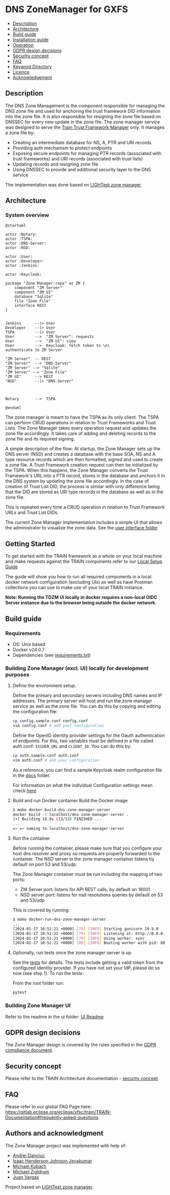 # DNS ZoneManager for GXFS

- [Description](#description)
- [Architecture](#architecture)
- [Build guide](#build-guide)
- [Installation guide](./docs/install/)
- [Operation](./docs/operations/)
- [GDPR design decisions](#gdpr-design-decisions)
- [Security concept](#security-concept)
- [FAQ](https://gitlab.eclipse.org/eclipse/xfsc/train/TRAIN-Documentation#frequently-asked-questions)
- [Keyword Directory](https://gitlab.eclipse.org/eclipse/xfsc/xfsc-spec-2/-/blob/main/docs/train/train.md?ref_type=heads#definitions-acronyms-and-abbreviations)
- [Licence](./LICENSE)
- [Acknowledgement](#authors-and-acknowledgment)



## Description
The DNS Zone Management is the component responsible for managing the DNS zone file and used for
anchoring the trust framework DID information into the zone file. It is also responsible for resigning
the zone file based on DNSSEC for every new update in the zone file.
The zone manager service was designed to serve the [Train Trust Framework Manager](https://gitlab.eclipse.org/eclipse/xfsc/train/tspa) only.
It manages a zone file by:

- Creating an intermediate database for NS, A, PTR and URI records
- Providing auth mechanism to protect endpoints
- Exposing secure endpoints for managing PTR records (associated with trust frameworks) and URI records (associated with trust lists)
- Updating records and resigning zone file
- Using DNSSEC to provide and additional security layer to the DNS service

The implementation was done based on [LIGHTest zone manager](https://github.com/H2020LIGHTest/ZoneManager).


## Architecture

### System overview

```plantuml
@startuml

actor :Notary:
actor :TSPA:
actor :DNS-Server:
actor :NSD:

actor :User:
actor :Developer:
actor :Jenkins:

actor :Keycloak:

package "Zone Manager:repo" as ZM {
    component "ZM Server"
    component "ZM UI"
    database "Sqlite"
    file "Zone File"
    interface REST
}


Jenkins      --|> User
Developer    --|> User
TSPA         --|> User
User         -->  "ZM Server": requests
User         -->  "ZM UI": view
User         -->  Keycloak: fetch token to \n\
authenticate to ZM Server

"ZM Server"  -- REST
"ZM Server"  --> "DNS-Server"
"ZM Server" --> "Sqlite"
"ZM Server" --> "Zone File"
"ZM UI"      --> REST
"NSD"        --|> "DNS-Server"



Notary       -->  TSPA
 
@enduml
```

The zone manager is meant to have the TSPA as its only client. The TSPA can perform CRUD operations
in relation to Trust Frameworks and Trust Lists. The Zone Manager takes every operation request and
updates the zone file accordingly. It takes care of adding and deleting records to the zone file and
its required signing.

A simple description of the flow:
At startup, the Zone Manager sets up the DNS server (NSD) and creates a database with the base
SOA, NS and A type resource records which are then formatted, signed and used to create a zone file.
A Trust Framework creation request can then be initialized by the TSPA. When this happens, the Zone
Manager converts the Trust Framework's URL into a PTR record, stores in the database and anchors it
in the DNS system by updating the zone file accordingly.
In the case of creation of Trust List DID, the process is similar with only difference being that the
DID are stored as URI type records in the database as well as in the zone file.

This is repeated every time a CRUD operation in relation to Trust Framework URLs and Trust List DIDs.

The current Zone Manager implementation includes a simple UI that allows the administrator to visualize
the zone data. See the [user interface folder](ui)

## Getting Started
To get started with the TRAIN framework as a whole on your local machine and make requests against the TRAIN components refer to our [Local Setup Guide](https://gitlab.eclipse.org/eclipse/xfsc/train/TRAIN-Documentation/-/tree/main/demonstration/local?ref_type=heads)

The guide will show you how to run all required components in a local docker network configuration (excluding UIs) as well as have Postman collections you can use to make use of your local TRAIN instance.

**Note: Running the TDZM UI locally in docker requires a non-local OIDC Server instance due to the browser being outside the docker network.**

## Build guide

### Requirements

- OS: Unix based
- Docker v24.0.7
- Dependencies (see [requirements.txt](./requirements.txt))

### Building Zone Manager (excl. UI) locally for development purposes
1. Define the environment setup.

   Define the primary and secondary servers including DNS names and IP addresses. The primary server will 
   host and run the zone manager service as well as the zone file. You can do this by copying and editing
   the configuration file:

   ```bash
   cp config.sample.conf config.conf
   vim config.conf # add your configuration
   ```

   Define the OpenID identity provider settings for the Oauth authentication of endpoints. For this, two variables
   must be defined in a file called auth.conf: `ISSUER_URL` and `CLIENT_ID`. You can do this by: 

   ```bash
   cp auth.sample.conf auth.conf
   vim auth.conf # add your configuration
   ```
  
   As a reference, you can find a sample Keycloak realm configuration file in the [docs](./docs) folder.

   For information on what the individual Configuration settings mean check [here](https://gitlab.eclipse.org/eclipse/xfsc/train/dns-zone-manager/-/tree/master/docs/install?ref_type=heads#charts-for-tdzm-backend--dns-server)

2. Build and run Docker container
   Build the Docker image

   ```bash
   $ make docker-build-dns-zone-manager-server
   docker build -t localhost/dns-zone-manager-server .
   [+] Building 19.9s (13/13) FINISHED ...
   ...
   => => naming to localhost/dns-zone-manager-server
   ```

3. Run the container

   Before running the container, please make sure that you configure your host dns resolver 
   and proxy so requests are properly forwarded to the container.
   The NSD server in the zone manager container listens by default on port 53 and 53/udp.

   The Zone Manager container must be run including the mapping of two ports:

   - ZM Server port: listens for API REST calls, by default on 16001
   - NSD server port: listens for nsd resolutions queries by default on 53 and 53/udp

   This is covered by running:
   ```bash
   $ make docker-run-dns-zone-manager-server
   ...
   [2024-01-17 10:51:21 +0000] [79] [INFO] Starting gunicorn 19.9.0
   [2024-01-17 10:51:21 +0000] [79] [INFO] Listening at: http://0.0.0.0:16001 (79)
   [2024-01-17 10:51:21 +0000] [79] [INFO] Using worker: sync
   [2024-01-17 10:51:21 +0000] [80] [INFO] Booting worker with pid: 80

   ```

4. Optionally, run tests once the zone manager server is up

   See the [tests](/tests) for details. The tests include getting a valid token from the configured identity provider.
   If you have not set your IdP, please do so now (see step 1). To run the tests:

   From the root folder run:

   ```bash
   pytest
   ```
### Building Zone Manager **UI**
Refer to the readme in the ui folder: [UI Readme](./ui/README.md)

## GDPR design decisions
The Zone Manager design is covered by the rules specified in the [GDPR compliance document](https://gitlab.eclipse.org/eclipse/xfsc/train/TRAIN-Documentation/-/blob/main/concepts/gdpr/Readme.md).

## Security concept
Please refer to the TRAIN Architecture documentation - [security concept](https://gitlab.eclipse.org/eclipse/xfsc/train/TRAIN-Documentation/-/tree/main/concepts/security).

## FAQ
Please refer to our global FAQ Page here: https://gitlab.eclipse.org/eclipse/xfsc/train/TRAIN-Documentation#frequently-asked-questions

## Authors and acknowledgment
The Zone Manager project was implemented with help of:
- [Andrei Danciuc](https://gitlab.eclipse.org/andreidanciuc)
- [Isaac Henderson Johnson Jeyakumar](https://gitlab.eclipse.org/isaachenderson)
- [Michael Kubach](https://gitlab.eclipse.org/mkubach)
- [Michael Zigldrum](https://gitlab.eclipse.org/mzigldrum)
- [Juan Vargas](https://gitlab.eclipse.org/juanvargas)

Project based on [LIGHTest zone manager](https://github.com/H2020LIGHTest/ZoneManager).